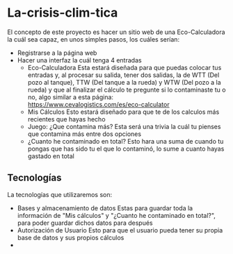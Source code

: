 # La-crisis-clim-tica

El concepto de este proyecto es hacer un sitio web de una Eco-Calculadora
la cuál sea capaz, en unos simples pasos, los cuáles serían:
 - Registrarse a la página web
 - Hacer una interfaz la cuál tenga 4 entradas
    - Eco-Calculadora
      Esta estará diseñada para que puedas colocar tus entradas y,
      al procesar su salida, tener dos salidas, la de WTT (Del pozo al tanque),
      TTW (Del tanque a la rueda) y WTW (Del pozo a la rueda) y que al
      finalizar el cálculo te pregunte si lo contaminaste tu o no, algo
      similar a esta página:
      https://www.cevalogistics.com/es/eco-calculator
    - Mis Cálculos
      Esto estará diseñado para que te de los calculos más recientes que
      hayas hecho 
    - Juego: ¿Que contamina más?
      Esta será una trivia la cuál tu pienses que contamina más entre dos
      opciones
    - ¿Cuanto he contaminado en total?
      Esto hara una suma de cuando tu pongas que has sido tu el que lo
      contaminó, lo sume a cuanto hayas gastado en total

## Tecnologías

La tecnologías que utilizaremos son:
  - Bases y almacenamiento de datos
    Estas para guardar toda la información de "Mis cálculos" y "¿Cuanto he
    contaminado en total?", para poder guardar dichos datos para después
  - Autorización de Usuario
    Esto para que el usuario pueda tener su propia base de datos y sus
    propios cálculos
  - 
